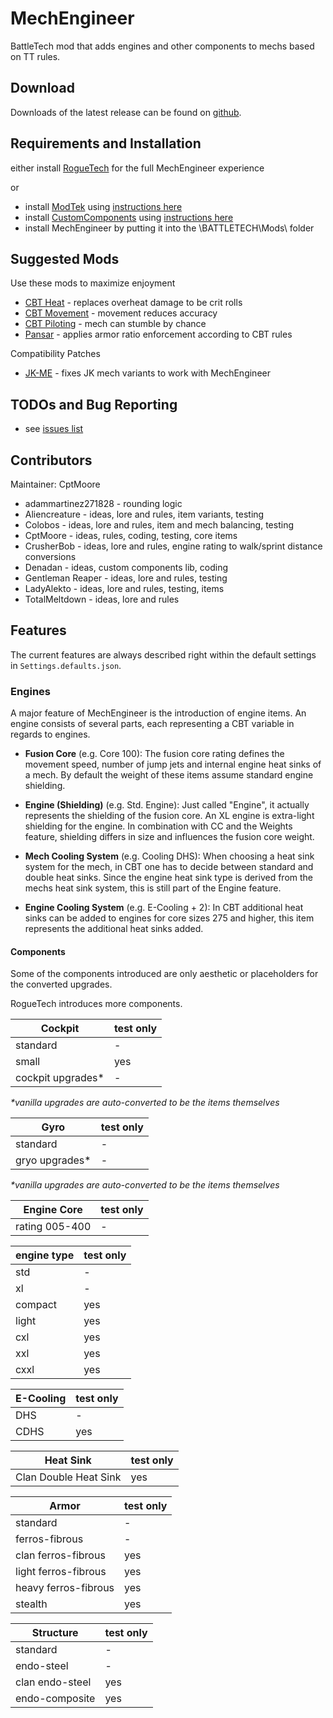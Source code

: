# MechEngineer
BattleTech mod that adds engines and other components to mechs based on TT rules.

## Download

Downloads of the latest release can be found on [github](https://github.com/BattletechModders/MechEngineer/releases).

## Requirements and Installation

either install [RogueTech](https://www.nexusmods.com/battletech/mods/79) for the full MechEngineer experience

or

* install [ModTek](https://github.com/BattletechModders/ModTek/releases) using [instructions here](https://github.com/BattletechModders/ModTek)
* install [CustomComponents](https://github.com/BattletechModders/CustomComponents/releases) using [instructions here](https://github.com/BattletechModders/CustomComponents)
* install MechEngineer by putting it into the \BATTLETECH\Mods\ folder

## Suggested Mods

Use these mods to maximize enjoyment
* [CBT Heat](https://github.com/McFistyBuns/CBTHeat) - replaces overheat damage to be crit rolls
* [CBT Movement](https://github.com/McFistyBuns/CBTMovement) - movement reduces accuracy
* [CBT Piloting](https://github.com/McFistyBuns/CBTPiloting) - mech can stumble by chance
* [Pansar](https://github.com/hokvel/pansar) - applies armor ratio enforcement according to CBT rules

Compatibility Patches
* [JK-ME](https://github.com/17783/JK-ME_Fix) - fixes JK mech variants to work with MechEngineer

## TODOs and Bug Reporting

* see [issues list](https://github.com/BattletechModders/MechEngineer/issues)

## Contributors

Maintainer: CptMoore

* adammartinez271828 - rounding logic
* Aliencreature - ideas, lore and rules, item variants, testing
* Colobos - ideas, lore and rules, item and mech balancing, testing
* CptMoore - ideas, rules, coding, testing, core items
* CrusherBob - ideas, lore and rules, engine rating to walk/sprint distance conversions
* Denadan - ideas, custom components lib, coding
* Gentleman Reaper - ideas, lore and rules, testing
* LadyAlekto - ideas, lore and rules, testing, items
* TotalMeltdown - ideas, lore and rules

## Features

The current features are always described right within the default settings in `Settings.defaults.json`.

### Engines

A major feature of MechEngineer is the introduction of engine items. An engine consists of several parts, each representing a CBT variable in regards to engines.

- **Fusion Core** (e.g. Core 100):
The fusion core rating defines the movement speed, number of jump jets and internal engine heat sinks of a mech.
By default the weight of these items assume standard engine shielding.

- **Engine (Shielding)** (e.g. Std. Engine):
Just called "Engine", it actually represents the shielding of the fusion core.
An XL engine is extra-light shielding for the engine.
In combination with CC and the Weights feature, shielding differs in size and influences the fusion core weight.

- **Mech Cooling System** (e.g. Cooling DHS):
When choosing a heat sink system for the mech, in CBT one has to decide between standard and double heat sinks.
Since the engine heat sink type is derived from the mechs heat sink system, this is still part of the Engine feature.

- **Engine Cooling System** (e.g. E-Cooling + 2):
In CBT additional heat sinks can be added to engines for core sizes 275 and higher,
this item represents the additional heat sinks added.

#### Components

Some of the components introduced are only aesthetic or placeholders for the converted upgrades.

RogueTech introduces more components.

Cockpit | test only
--- | ---
standard | -
small | yes
cockpit upgrades* | -

*\*vanilla upgrades are auto-converted to be the items themselves*

Gyro | test only
--- | ---
standard | -
gryo upgrades* | -

*\*vanilla upgrades are auto-converted to be the items themselves*

Engine Core | test only
--- | ---
rating 005-400 | -

engine type | test only
--- | ---
std | -
xl | -
compact | yes
light | yes
cxl | yes
xxl | yes
cxxl | yes

E-Cooling | test only
--- | ---
DHS | -
CDHS | yes

Heat Sink | test only
--- | ---
Clan Double Heat Sink | yes

Armor | test only
--- | ---
standard | -
ferros-fibrous | -
clan ferros-fibrous | yes
light ferros-fibrous | yes
heavy ferros-fibrous | yes
stealth | yes

Structure | test only
--- | ---
standard | -
endo-steel | -
clan endo-steel | yes
endo-composite | yes
